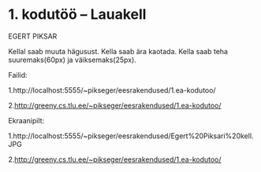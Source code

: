 # 1. kodutöö – Lauakell

EGERT PIKSAR

Kellal saab muuta hägusust.
Kella saab ära kaotada.
Kella saab teha suuremaks(60px) ja väiksemaks(25px).


Failid:

1.http://localhost:5555/~pikseger/eesrakendused/1.ea-kodutoo/

2.http://greeny.cs.tlu.ee/~pikseger/eesrakendused/1.ea-kodutoo/

Ekraanipilt:

1.http://localhost:5555/~pikseger/eesrakendused/Egert%20Piksari%20kell.JPG

2.http://greeny.cs.tlu.ee/~pikseger/eesrakendused/1.ea-kodutoo/
